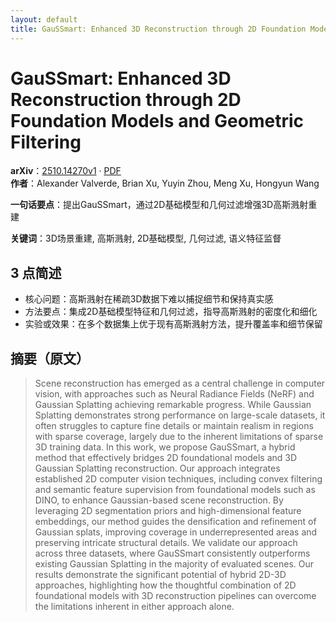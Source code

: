 ```yaml
---
layout: default
title: GauSSmart: Enhanced 3D Reconstruction through 2D Foundation Models and Geometric Filtering
---
```


# GauSSmart: Enhanced 3D Reconstruction through 2D Foundation Models and Geometric Filtering
**arXiv**：[2510.14270v1](https://arxiv.org/abs/2510.14270) · [PDF](https://arxiv.org/pdf/2510.14270.pdf)  
**作者**：Alexander Valverde, Brian Xu, Yuyin Zhou, Meng Xu, Hongyun Wang  

**一句话要点**：提出GauSSmart，通过2D基础模型和几何过滤增强3D高斯溅射重建

**关键词**：3D场景重建, 高斯溅射, 2D基础模型, 几何过滤, 语义特征监督

## 3 点简述
- 核心问题：高斯溅射在稀疏3D数据下难以捕捉细节和保持真实感
- 方法要点：集成2D基础模型特征和几何过滤，指导高斯溅射的密度化和细化
- 实验或效果：在多个数据集上优于现有高斯溅射方法，提升覆盖率和细节保留

## 摘要（原文）

> Scene reconstruction has emerged as a central challenge in computer vision,
> with approaches such as Neural Radiance Fields (NeRF) and Gaussian Splatting
> achieving remarkable progress. While Gaussian Splatting demonstrates strong
> performance on large-scale datasets, it often struggles to capture fine details
> or maintain realism in regions with sparse coverage, largely due to the
> inherent limitations of sparse 3D training data.
>   In this work, we propose GauSSmart, a hybrid method that effectively bridges
> 2D foundational models and 3D Gaussian Splatting reconstruction. Our approach
> integrates established 2D computer vision techniques, including convex
> filtering and semantic feature supervision from foundational models such as
> DINO, to enhance Gaussian-based scene reconstruction. By leveraging 2D
> segmentation priors and high-dimensional feature embeddings, our method guides
> the densification and refinement of Gaussian splats, improving coverage in
> underrepresented areas and preserving intricate structural details.
>   We validate our approach across three datasets, where GauSSmart consistently
> outperforms existing Gaussian Splatting in the majority of evaluated scenes.
> Our results demonstrate the significant potential of hybrid 2D-3D approaches,
> highlighting how the thoughtful combination of 2D foundational models with 3D
> reconstruction pipelines can overcome the limitations inherent in either
> approach alone.

